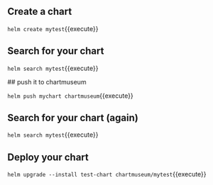 ## Create a chart

`helm create mytest`{{execute}}

## Search for your chart

`helm search mytest`{{execute}}

## push it to chartmuseum

`helm push mychart chartmuseum`{{execute}}

## Search for your chart (again)

`helm search mytest`{{execute}}

## Deploy your chart

`helm upgrade --install test-chart chartmuseum/mytest`{{execute}}